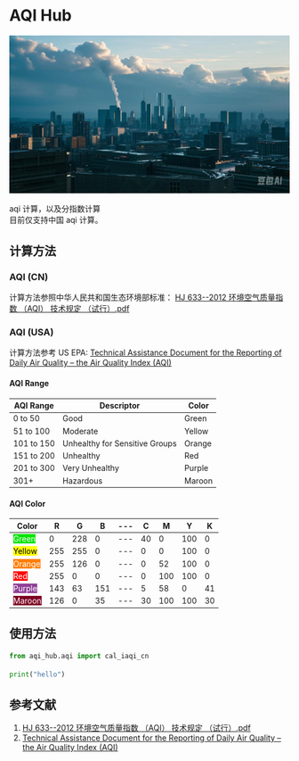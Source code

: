 # AQI Hub

![AQI Hub Cover](docs/cover.png)

aqi 计算，以及分指数计算  
目前仅支持中国 aqi 计算。

## 计算方法

### AQI (CN)

计算方法参照中华人民共和国生态环境部标准： [HJ 633--2012 环境空气质量指数 （AQI） 技术规定 （试行）.pdf](https://www.mee.gov.cn/ywgz/fgbz/bz/bzwb/jcffbz/201203/W020120410332725219541.pdf)

### AQI (USA)

计算方法参考 US EPA: [Technical Assistance Document for the Reporting of Daily Air Quality – the Air Quality Index (AQI)](https://document.airnow.gov/technical-assistance-document-for-the-reporting-of-daily-air-quailty.pdf)

#### AQI Range

| AQI Range  | Descriptor                     | Color  |
| ---------- | ------------------------------ | ------ |
| 0 to 50    | Good                           | Green  |
| 51 to 100  | Moderate                       | Yellow |
| 101 to 150 | Unhealthy for Sensitive Groups | Orange |
| 151 to 200 | Unhealthy                      | Red    |
| 201 to 300 | Very Unhealthy                 | Purple |
| 301+       | Hazardous                      | Maroon |

#### AQI Color

| Color                                                                          | R   | G   | B   | --- | C   | M   | Y   | K   |
| ------------------------------------------------------------------------------ | --- | --- | --- | --- | --- | --- | --- | --- |
| <span style="background-color: rgb(0, 228, 0); color: white;">Green</span>     | 0   | 228 | 0   | --- | 40  | 0   | 100 | 0   |
| <span style="background-color: rgb(255, 255, 0); color: black;">Yellow</span>  | 255 | 255 | 0   | --- | 0   | 0   | 100 | 0   |
| <span style="background-color: rgb(255, 126, 0); color: white;">Orange</span>  | 255 | 126 | 0   | --- | 0   | 52  | 100 | 0   |
| <span style="background-color: rgb(255, 0, 0); color: white;">Red</span>       | 255 | 0   | 0   | --- | 0   | 100 | 100 | 0   |
| <span style="background-color: rgb(143, 63, 151); color: white;">Purple</span> | 143 | 63  | 151 | --- | 5   | 58  | 0   | 41  |
| <span style="background-color: rgb(126, 0, 35); color: white;">Maroon</span>   | 126 | 0   | 35  | --- | 30  | 100 | 100 | 30  |

## 使用方法

```python
from aqi_hub.aqi import cal_iaqi_cn

print("hello")
```

## 参考文献

1. [HJ 633--2012 环境空气质量指数 （AQI） 技术规定 （试行）.pdf](https://www.mee.gov.cn/ywgz/fgbz/bz/bzwb/jcffbz/201203/W020120410332725219541.pdf)
2. [Technical Assistance Document for the Reporting of Daily Air Quality – the Air Quality Index (AQI)](https://document.airnow.gov/technical-assistance-document-for-the-reporting-of-daily-air-quailty.pdf)
